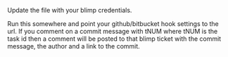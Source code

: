 Update the file with your blimp credentials.

Run this somewhere and point your github/bitbucket hook settings to the url. If you comment on a commit message with tNUM where tNUM is the task id then a comment will be posted to that blimp ticket with the commit message, the author and a link to the commit.
